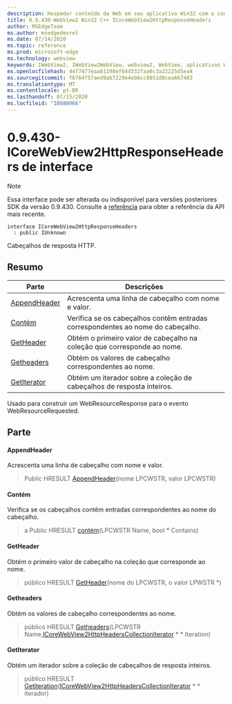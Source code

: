 ```yaml
---
description: Hospedar conteúdo da Web em seu aplicativo Win32 com o controle WebView2 do Microsoft Edge
title: 0.9.430-WebView2 Win32 C++ ICoreWebView2HttpResponseHeaders
author: MSEdgeTeam
ms.author: msedgedevrel
ms.date: 07/14/2020
ms.topic: reference
ms.prod: microsoft-edge
ms.technology: webview
keywords: IWebView2, IWebView2WebView, webview2, WebView, aplicativos Win32, Win32, Edge, ICoreWebView2, ICoreWebView2Host, controle do navegador, HTML Edge
ms.openlocfilehash: 44f7477eaa81198ef64d332faa0c3a22225d5ea4
ms.sourcegitcommit: f6764f57aed9ab7229e4eb6cc8851d0cea667403
ms.translationtype: MT
ms.contentlocale: pt-BR
ms.lasthandoff: 07/15/2020
ms.locfileid: "10880966"
---
```

# 0.9.430-ICoreWebView2HttpResponseHeaders de interface 

> [!NOTE]
> Essa interface pode ser alterada ou indisponível para versões posteriores SDK da versão 0.9.430. Consulte a [referência](../../../webview2-api-reference.md) para obter a referência da API mais recente.

```
interface ICoreWebView2HttpResponseHeaders
  : public IUnknown
```

Cabeçalhos de resposta HTTP.

## Resumo

 Parte                        | Descrições
--------------------------------|---------------------------------------------
[AppendHeader](#appendheader) | Acrescenta uma linha de cabeçalho com nome e valor.
[Contém](#contains) | Verifica se os cabeçalhos contêm entradas correspondentes ao nome do cabeçalho.
[GetHeader](#getheader) | Obtém o primeiro valor de cabeçalho na coleção que corresponde ao nome.
[Getheaders](#getheaders) | Obtém os valores de cabeçalho correspondentes ao nome.
[GetIterator](#getiterator) | Obtém um iterador sobre a coleção de cabeçalhos de resposta inteiros.

Usado para construir um WebResourceResponse para o evento WebResourceRequested.

## Parte

#### AppendHeader 

Acrescenta uma linha de cabeçalho com nome e valor.

> Public HRESULT [AppendHeader](#appendheader)(nome LPCWSTR, valor LPCWSTR)

#### Contém 

Verifica se os cabeçalhos contêm entradas correspondentes ao nome do cabeçalho.

> a Public HRESULT [contém](#contains)(LPCWSTR Name, bool * Contains)

#### GetHeader 

Obtém o primeiro valor de cabeçalho na coleção que corresponde ao nome.

> público HRESULT [GetHeader](#getheader)(nome do LPCWSTR, o valor LPWSTR *)

#### Getheaders 

Obtém os valores de cabeçalho correspondentes ao nome.

> público HRESULT [Getheaders](#getheaders)(LPCWSTR Name,[ICoreWebView2HttpHeadersCollectionIterator](ICoreWebView2HttpHeadersCollectionIterator.md) * * Iteration)

#### GetIterator 

Obtém um iterador sobre a coleção de cabeçalhos de resposta inteiros.

> público HRESULT [Getiteration](#getiterator)([ICoreWebView2HttpHeadersCollectionIterator](ICoreWebView2HttpHeadersCollectionIterator.md) * * iterador)

